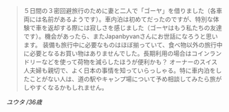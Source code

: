 >５日間の３密回避旅行のために妻と二人で「ゴーヤ」を借りました（各車両には名前があるようです）。車内泊は初めてだったのですが、特別な体験で車を返却する際には寂しさを感じました（ゴーヤはもう私たちの友達です）。機会があったら、またJapanbyvanさんにお世話になろうと思います。
装備も旅行中に必要なものはほぼ揃っていて、食べ物以外の旅行中に必要となるお買い物はありませんでした。長期利用の場合はコインランドリーなどを使って荷物を減らしたほうが便利かも？
オーナーのスイス人夫婦も親切で、よく日本の事情を知っていらっしゃる。特に車内泊をしたことがない人は、道の駅やキャンプ場について予め相談してみたら旅がしやすくなるかもしれません。

*ユウタ /36歳* 